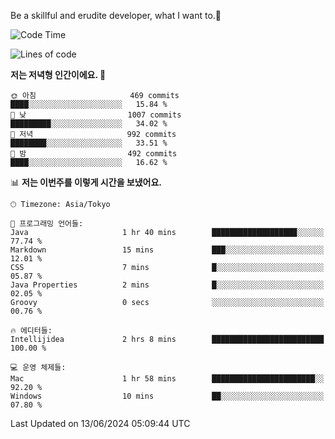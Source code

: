 Be a skillful and erudite developer, what I want to.👶

<!--START_SECTION:waka-->
![Code Time](http://img.shields.io/badge/Code%20Time-872%20hrs%2016%20mins-blue)

![Lines of code](https://img.shields.io/badge/%EC%A0%80%EB%8A%94%20%EC%97%AC%ED%83%9C%EA%B9%8C%EC%A7%80%20-2.3%20million%20%EC%A4%84%EC%9D%98%20%EC%BD%94%EB%93%9C%EB%A5%BC%20%EC%9E%91%EC%84%B1%ED%96%88%EC%96%B4%EC%9A%94.-blue)

**저는 저녁형 인간이에요. 🦉** 

```text
🌞 아침                     469 commits         ████░░░░░░░░░░░░░░░░░░░░░   15.84 % 
🌆 낮　                     1007 commits        █████████░░░░░░░░░░░░░░░░   34.02 % 
🌃 저녁                     992 commits         ████████░░░░░░░░░░░░░░░░░   33.51 % 
🌙 밤　                     492 commits         ████░░░░░░░░░░░░░░░░░░░░░   16.62 % 
```


📊 **저는 이번주를 이렇게 시간을 보냈어요.** 

```text
🕑︎ Timezone: Asia/Tokyo

💬 프로그래밍 언어들: 
Java                     1 hr 40 mins        ███████████████████░░░░░░   77.74 % 
Markdown                 15 mins             ███░░░░░░░░░░░░░░░░░░░░░░   12.01 % 
CSS                      7 mins              █░░░░░░░░░░░░░░░░░░░░░░░░   05.87 % 
Java Properties          2 mins              █░░░░░░░░░░░░░░░░░░░░░░░░   02.05 % 
Groovy                   0 secs              ░░░░░░░░░░░░░░░░░░░░░░░░░   00.76 % 

🔥 에디터들: 
Intellijidea             2 hrs 8 mins        █████████████████████████   100.00 % 

💻 운영 체제들: 
Mac                      1 hr 58 mins        ███████████████████████░░   92.20 % 
Windows                  10 mins             ██░░░░░░░░░░░░░░░░░░░░░░░   07.80 % 
```


 Last Updated on 13/06/2024 05:09:44 UTC
<!--END_SECTION:waka-->
